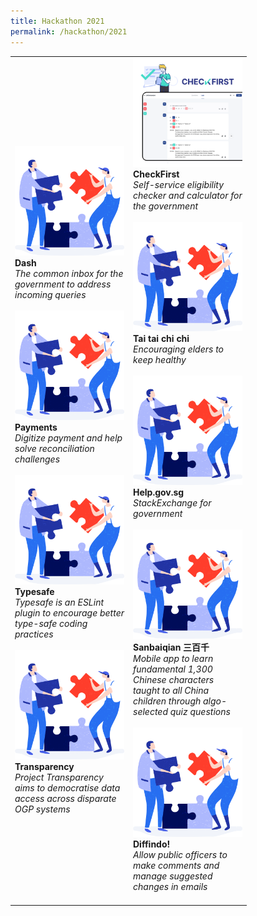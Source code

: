 ```yaml
---
title: Hackathon 2021
permalink: /hackathon/2021
---
```

<table width="350px">
<tbody>
      <td width="175px">
          <a href=""><img src="/images/solve.svg" alt="Dash.gov.sg" title="Dash.gov.sg"/></a><br /><strong>Dash</strong><br /><em>The common inbox for the government to address incoming queries</em>
          <br /><br />
          <a href=""><img src="/images/solve.svg" alt="Payments" title="Payments" /></a><br /><strong>Payments</strong><br /><em>Digitize payment and help solve reconciliation challenges</em> 
          <br /><br />
          <a href=""><img src="/images/solve.svg" alt="Typesafe" title="Typesafe" /></a><br /><strong>Typesafe</strong><br /><em>Typesafe is an ESLint plugin to encourage better type-safe coding practices</em> 
				  <br /><br />
          <a href=""><img src="/images/solve.svg" alt="Transparency" title="Transparency" /></a><br /><strong>Transparency</strong><br /><em>Project Transparency aims to democratise data access across disparate OGP systems</em> 
	</td>
      <td width="175px">
				    <a href=""><img src="/images/Checkfirst_snapshot.png" alt="Checkfirst.gov.sg" title="Checkfirst.gov.sg" /></a><br /><strong>CheckFirst</strong><br /><em>Self-service eligibility checker and calculator for the government</em> 
          <br /><br />
          <a href=""><img src="/images/solve.svg" alt="Tai tai chi chi" title="Tai tai chi chi" /></a><br /><strong>Tai tai chi chi</strong><br /><em>Encouraging elders to keep healthy</em> 
          <br /><br />
          <a href=""><img src="/images/solve.svg" alt="Help.gov.sg" title="Help.gov.sg" /></a><br /><strong>Help.gov.sg</strong><br /><em>StackExchange for government</em> 
          <br /><br />
          <a href=""><img src="/images/solve.svg" alt="Sanbaiqian 三百千" title="Sanbaiqian 三百千" /></a><br /><strong>Sanbaiqian 三百千</strong><br /><em>Mobile app to learn fundamental 1,300 Chinese characters taught to all China children through algo-selected quiz questions</em>
          <br /><br />    
          <a href=""><img src="/images/solve.svg" alt="Diffindo!" title="Diffindo!" /></a><br /><strong>Diffindo!</strong><br /><em>Allow public officers to make comments and manage suggested changes in emails</em> 
          <br /><br />    
      </td>
</tbody>
</table>